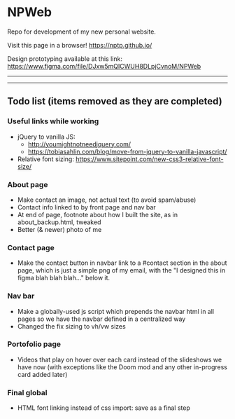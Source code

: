 # NPWeb

Repo for development of my new personal website.

Visit this page in a browser!
https://nptp.github.io/

Design prototyping available at this link:
https://www.figma.com/file/DJxw5mQICWUH8DLpjCvnoM/NPWeb

---

---

## Todo list (items removed as they are completed)

### Useful links while working

- jQuery to vanilla JS:
  - http://youmightnotneedjquery.com/
  - https://tobiasahlin.com/blog/move-from-jquery-to-vanilla-javascript/
- Relative font sizing: https://www.sitepoint.com/new-css3-relative-font-size/

### About page

- Make contact an image, not actual text (to avoid spam/abuse)
- Contact info linked to by front page and nav bar
- At end of page, footnote about how I built the site, as in about_backup.html, tweaked
- Better (& newer) photo of me

### Contact page

- Make the contact button in navbar link to a #contact section in the about page, which is just a simple png of my email, with the "I designed this in figma blah blah blah..." below it.

### Nav bar

- Make a globally-used js script which prepends the navbar html in all pages so we have the navbar defined in a centralized way
- Changed the fix sizing to vh/vw sizes

### Portofolio page

- Videos that play on hover over each card instead of the slideshows we have now (with exceptions like the Doom mod and any other in-progress card added later)

### Final global

- HTML font linking instead of css import: save as a final step
